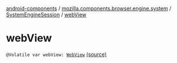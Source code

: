[android-components](../../index.md) / [mozilla.components.browser.engine.system](../index.md) / [SystemEngineSession](index.md) / [webView](./web-view.md)

# webView

`@Volatile var webView: `[`WebView`](https://developer.android.com/reference/android/webkit/WebView.html) [(source)](https://github.com/mozilla-mobile/android-components/blob/master/components/browser/engine-system/src/main/java/mozilla/components/browser/engine/system/SystemEngineSession.kt#L55)